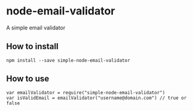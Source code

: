 # node-email-validator
A simple email validator
## How to install
`npm install --save simple-node-email-validator`  
## How to use
``var emailValidator = require("simple-node-email-validator")``  
``var isValidEmail = emailValidator("username@domain.com") // true or false``
